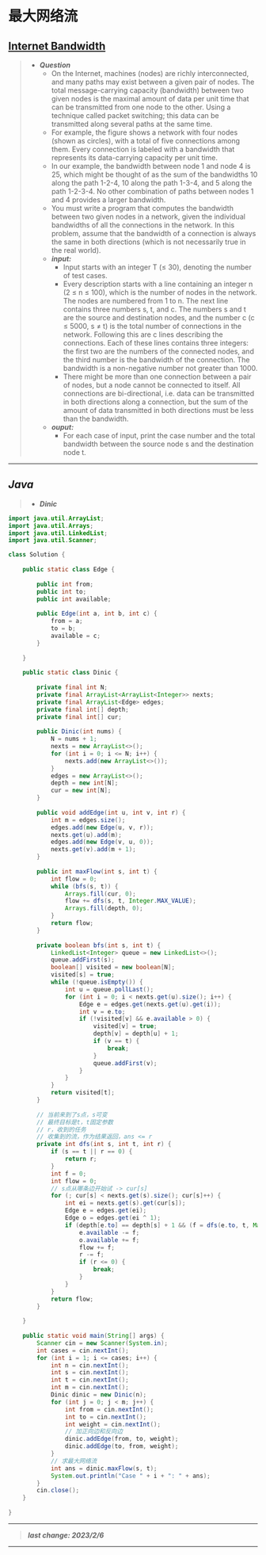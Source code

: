 # 最大网络流

## [Internet Bandwidth](https://lightoj.com/problem/internet-bandwidth)

> - ***Question***
>   - On the Internet, machines (nodes) are richly interconnected, and many paths may exist between a given pair of nodes. The total message-carrying capacity (bandwidth) between two given nodes is the maximal amount of data per unit time that can be transmitted from one node to the other. Using a technique called packet switching; this data can be transmitted along several paths at the same time.
>   - For example, the figure shows a network with four nodes (shown as circles), with a total of five connections among them. Every connection is labeled with a bandwidth that represents its data-carrying capacity per unit time.
>   - In our example, the bandwidth between node 1 and node 4 is 25, which might be thought of as the sum of the bandwidths 10 along the path 1-2-4, 10 along the path 1-3-4, and 5 along the path 1-2-3-4. No other combination of paths between nodes 1 and 4 provides a larger bandwidth.
>   - You must write a program that computes the bandwidth between two given nodes in a network, given the individual bandwidths of all the connections in the network. In this problem, assume that the bandwidth of a connection is always the same in both directions (which is not necessarily true in the real world).
>   - ***input:***
>     - Input starts with an integer T (≤ 30), denoting the number of test cases.
>     - Every description starts with a line containing an integer n (2 ≤ n ≤ 100), which is the number of nodes in the network. The nodes are numbered from 1 to n. The next line contains three numbers s, t, and c. The numbers s and t are the source and destination nodes, and the number c (c ≤ 5000, s ≠ t) is the total number of connections in the network. Following this are c lines describing the connections. Each of these lines contains three integers: the first two are the numbers of the connected nodes, and the third number is the bandwidth of the connection. The bandwidth is a non-negative number not greater than 1000.
>     - There might be more than one connection between a pair of nodes, but a node cannot be connected to itself. All connections are bi-directional, i.e. data can be transmitted in both directions along a connection, but the sum of the amount of data transmitted in both directions must be less than the bandwidth.
>   - ***ouput:***
>     - For each case of input, print the case number and the total bandwidth between the source node s and the destination node t.

---

## *Java*

> - ***Dinic***

```java
import java.util.ArrayList;
import java.util.Arrays;
import java.util.LinkedList;
import java.util.Scanner;

class Solution {
    
    public static class Edge {
        
        public int from;
        public int to;
        public int available;
        
        public Edge(int a, int b, int c) {
            from = a;
            to = b;
            available = c;
        }
        
    }
    
    public static class Dinic {
        
        private final int N;
        private final ArrayList<ArrayList<Integer>> nexts;
        private final ArrayList<Edge> edges;
        private final int[] depth;
        private final int[] cur;
        
        public Dinic(int nums) {
            N = nums + 1;
            nexts = new ArrayList<>();
            for (int i = 0; i <= N; i++) {
                nexts.add(new ArrayList<>());
            }
            edges = new ArrayList<>();
            depth = new int[N];
            cur = new int[N];
        }
        
        public void addEdge(int u, int v, int r) {
            int m = edges.size();
            edges.add(new Edge(u, v, r));
            nexts.get(u).add(m);
            edges.add(new Edge(v, u, 0));
            nexts.get(v).add(m + 1);
        }
        
        public int maxFlow(int s, int t) {
            int flow = 0;
            while (bfs(s, t)) {
                Arrays.fill(cur, 0);
                flow += dfs(s, t, Integer.MAX_VALUE);
                Arrays.fill(depth, 0);
            }
            return flow;
        }
        
        private boolean bfs(int s, int t) {
            LinkedList<Integer> queue = new LinkedList<>();
            queue.addFirst(s);
            boolean[] visited = new boolean[N];
            visited[s] = true;
            while (!queue.isEmpty()) {
                int u = queue.pollLast();
                for (int i = 0; i < nexts.get(u).size(); i++) {
                    Edge e = edges.get(nexts.get(u).get(i));
                    int v = e.to;
                    if (!visited[v] && e.available > 0) {
                        visited[v] = true;
                        depth[v] = depth[u] + 1;
                        if (v == t) {
                            break;
                        }
                        queue.addFirst(v);
                    }
                }
            }
            return visited[t];
        }
        
        // 当前来到了s点，s可变
        // 最终目标是t，t固定参数
        // r，收到的任务
        // 收集到的流，作为结果返回，ans <= r
        private int dfs(int s, int t, int r) {
            if (s == t || r == 0) {
                return r;
            }
            int f = 0;
            int flow = 0;
            // s点从哪条边开始试 -> cur[s]
            for (; cur[s] < nexts.get(s).size(); cur[s]++) {
                int ei = nexts.get(s).get(cur[s]);
                Edge e = edges.get(ei);
                Edge o = edges.get(ei ^ 1);
                if (depth[e.to] == depth[s] + 1 && (f = dfs(e.to, t, Math.min(e.available, r))) != 0) {
                    e.available -= f;
                    o.available += f;
                    flow += f;
                    r -= f;
                    if (r <= 0) {
                        break;
                    }
                }
            }
            return flow;
        }
        
    }
    
    public static void main(String[] args) {
        Scanner cin = new Scanner(System.in);
        int cases = cin.nextInt();
        for (int i = 1; i <= cases; i++) {
            int n = cin.nextInt();
            int s = cin.nextInt();
            int t = cin.nextInt();
            int m = cin.nextInt();
            Dinic dinic = new Dinic(n);
            for (int j = 0; j < m; j++) {
                int from = cin.nextInt();
                int to = cin.nextInt();
                int weight = cin.nextInt();
                // 加正向边和反向边
                dinic.addEdge(from, to, weight);
                dinic.addEdge(to, from, weight);
            }
            // 求最大网络流
            int ans = dinic.maxFlow(s, t);
            System.out.println("Case " + i + ": " + ans);
        }
        cin.close();
    }
    
}
```

---

> ***last change: 2023/2/6***

---
